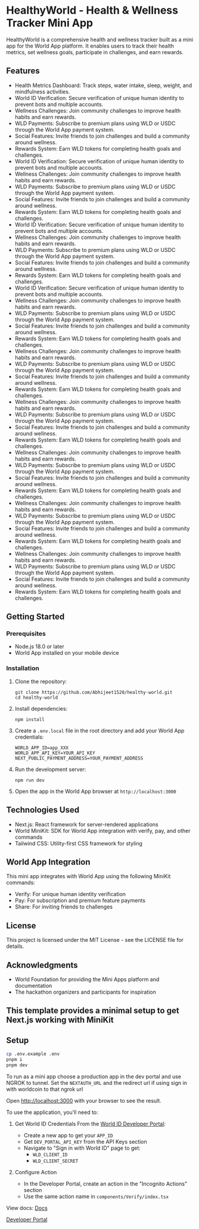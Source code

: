 # HealthyWorld - Health & Wellness Tracker Mini App

HealthyWorld is a comprehensive health and wellness tracker built as a mini app for the World App platform. It enables users to track their health metrics, set wellness goals, participate in challenges, and earn rewards.

## Features

- Health Metrics Dashboard: Track steps, water intake, sleep, weight, and mindfulness activities.
- World ID Verification: Secure verification of unique human identity to prevent bots and multiple accounts.
- Wellness Challenges: Join community challenges to improve health habits and earn rewards.
- WLD Payments: Subscribe to premium plans using WLD or USDC through the World App payment system.
- Social Features: Invite friends to join challenges and build a community around wellness.
- Rewards System: Earn WLD tokens for completing health goals and challenges.
- World ID Verification: Secure verification of unique human identity to prevent bots and multiple accounts.
- Wellness Challenges: Join community challenges to improve health habits and earn rewards.
- WLD Payments: Subscribe to premium plans using WLD or USDC through the World App payment system.
- Social Features: Invite friends to join challenges and build a community around wellness.
- Rewards System: Earn WLD tokens for completing health goals and challenges.
- World ID Verification: Secure verification of unique human identity to prevent bots and multiple accounts.
- Wellness Challenges: Join community challenges to improve health habits and earn rewards.
- WLD Payments: Subscribe to premium plans using WLD or USDC through the World App payment system.
- Social Features: Invite friends to join challenges and build a community around wellness.
- Rewards System: Earn WLD tokens for completing health goals and challenges.
- World ID Verification: Secure verification of unique human identity to prevent bots and multiple accounts.
- Wellness Challenges: Join community challenges to improve health habits and earn rewards.
- WLD Payments: Subscribe to premium plans using WLD or USDC through the World App payment system.
- Social Features: Invite friends to join challenges and build a community around wellness.
- Rewards System: Earn WLD tokens for completing health goals and challenges.
- Wellness Challenges: Join community challenges to improve health habits and earn rewards.
- WLD Payments: Subscribe to premium plans using WLD or USDC through the World App payment system.
- Social Features: Invite friends to join challenges and build a community around wellness.
- Rewards System: Earn WLD tokens for completing health goals and challenges.
- Wellness Challenges: Join community challenges to improve health habits and earn rewards.
- WLD Payments: Subscribe to premium plans using WLD or USDC through the World App payment system.
- Social Features: Invite friends to join challenges and build a community around wellness.
- Rewards System: Earn WLD tokens for completing health goals and challenges.
- Wellness Challenges: Join community challenges to improve health habits and earn rewards.
- WLD Payments: Subscribe to premium plans using WLD or USDC through the World App payment system.
- Social Features: Invite friends to join challenges and build a community around wellness.
- Rewards System: Earn WLD tokens for completing health goals and challenges.
- Wellness Challenges: Join community challenges to improve health habits and earn rewards.
- WLD Payments: Subscribe to premium plans using WLD or USDC through the World App payment system.
- Social Features: Invite friends to join challenges and build a community around wellness.
- Rewards System: Earn WLD tokens for completing health goals and challenges.
- Wellness Challenges: Join community challenges to improve health habits and earn rewards.
- WLD Payments: Subscribe to premium plans using WLD or USDC through the World App payment system.
- Social Features: Invite friends to join challenges and build a community around wellness.
- Rewards System: Earn WLD tokens for completing health goals and challenges.

## Getting Started

### Prerequisites

- Node.js 18.0 or later
- World App installed on your mobile device

### Installation

1. Clone the repository:
   ```
   git clone https://github.com/Abhijeet1520/healthy-world.git
   cd healthy-world
   ```

2. Install dependencies:
   ```
   npm install
   ```

3. Create a `.env.local` file in the root directory and add your World App credentials:
   ```
   WORLD_APP_ID=app_XXX
   WORLD_APP_API_KEY=YOUR_API_KEY
   NEXT_PUBLIC_PAYMENT_ADDRESS=YOUR_PAYMENT_ADDRESS
   ```

4. Run the development server:
   ```
   npm run dev
   ```

5. Open the app in the World App browser at `http://localhost:3000`

## Technologies Used

- Next.js: React framework for server-rendered applications
- World MiniKit: SDK for World App integration with verify, pay, and other commands
- Tailwind CSS: Utility-first CSS framework for styling

## World App Integration

This mini app integrates with World App using the following MiniKit commands:

- Verify: For unique human identity verification
- Pay: For subscription and premium feature payments
- Share: For inviting friends to challenges

## License

This project is licensed under the MIT License - see the LICENSE file for details.

## Acknowledgments

- World Foundation for providing the Mini Apps platform and documentation
- The hackathon organizers and participants for inspiration

## This template provides a minimal setup to get Next.js working with MiniKit

## Setup

```bash
cp .env.example .env
pnpm i
pnpm dev

```

To run as a mini app choose a production app in the dev portal and use NGROK to tunnel. Set the `NEXTAUTH_URL` and the redirect url if using sign in with worldcoin to that ngrok url

Open [http://localhost:3000](http://localhost:3000) with your browser to see the result.

To use the application, you'll need to:

1. Get World ID Credentials
   From the [World ID Developer Portal](https://developer.worldcoin.org/):

   - Create a new app to get your `APP_ID`
   - Get `DEV_PORTAL_API_KEY` from the API Keys section
   - Navigate to "Sign in with World ID" page to get:
     - `WLD_CLIENT_ID`
     - `WLD_CLIENT_SECRET`

2. Configure Action
   - In the Developer Portal, create an action in the "Incognito Actions" section
   - Use the same action name in `components/Verify/index.tsx`

View docs: [Docs](https://docs.world.org/)

[Developer Portal](https://developer.worldcoin.org/)
